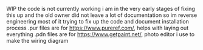 WIP 
the code is not currently working i am in the very early stages of fixing this up and the old owner did not leave a lot of documentation so im reverse engineering most of it 
trying to fix up the code and document installation process
.pur files are for https://www.pureref.com/, helps with laying out everything
.pdn files are for https://www.getpaint.net/, photo editor i use to make the wiring diagram

